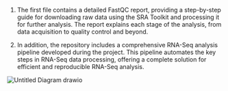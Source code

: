 1. The first file contains a detailed FastQC report, providing a step-by-step guide for downloading raw data using the SRA Toolkit and processing it for further analysis. 
The report explains each stage of the analysis, from data acquisition to quality control and beyond.

2. In addition, the repository includes a comprehensive RNA-Seq analysis pipeline developed during the project.
This pipeline automates the key steps in RNA-Seq data processing, offering a complete solution for efficient and reproducible RNA-Seq analysis.


![Untitled Diagram drawio](https://github.com/user-attachments/assets/a90fb03b-1a32-4cc3-86d6-3b33ae32fa6b)
